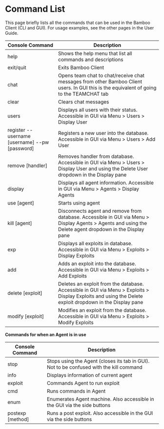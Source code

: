 # Command List

This page briefly lists all the commands that can be used in the Bamboo Client (CLI and GUI). For usage examples, see the other pages in the User Guide.

| Console Command                                | Description                                                                                                                                             |
| ---------------------------------------------- | ------------------------------------------------------------------------------------------------------------------------------------------------------- |
| help                                           | Shows the help menu that list all commands and descriptions                                                                                              |
| exit/quit                                      | Exits Bamboo Client                                                                                                                                      |
| chat                                           | Opens team chat to chat/receive chat messages from other Bamboo Client users. In GUI this is the equivalent of going to the TEAMCHAT tab                 |
| clear                                          | Clears chat messages                                                                                                                                     |
| users                                          | Displays all users with their status. Accessible in GUI via Menu > Users > Display User                                                                  |
| register --username [username] --pw [password] | Registers a new user into the database. Accessible in GUI via Menu > Users > Add User                                                                    |
| remove [handler]                               | Removes handler from database. Accessible in GUI via Menu > Users > Display User and using the Delete User dropdown in the Display pane                  |
| display                                        | Displays all agent information. Accessible in GUI via Menu > Agents > Display Agents                                                                     |
| use [agent]                                    | Starts using agent                                                                                                                                       |
| kill [agent]                                   | Disconnects agent and remove from database. Accessible in GUI via Menu > Display Agents > Agents and using the Delete agent dropdown in the Display pane |
| exp                                            | Displays all exploits in database. Accessible in GUI via Menu > Exploits > Display Exploits                                                                 |
| add                                            | Adds an exploit into the database. Accessible in GUI via Menu > Exploits > Add Exploits                                                                  |
| delete [exploit]                               | Deletes an exploit from the database. Accessible in GUI via Menu > Exploits > Display Exploits and using the Delete exploit dropdown in the Display pane |
| modify [exploit]                               | Modifies an exploit from the database. Accessible in GUI via Menu > Exploits > Modify Exploits                                                               |

**Commands for when an Agent is in use**

| Console Command  | Description                                                                            |
| ---------------- | -------------------------------------------------------------------------------------- |
| stop             | Stops using the Agent (closes its tab in GUI). Not to be confused with the kill command |
| info             | Displays information of current agent                                                   |
| exploit          | Commands Agent to run exploit                                                           |
| cmd              | Runs commands in Agent                                                                  |
| enum             | Enumerates Agent machine. Also accessible in the GUI via the side buttons               |
| postexp [method] | Runs a post exploit. Also accessible in the GUI via the side buttons                    |
